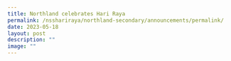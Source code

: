 ```yaml
---
title: Northland celebrates Hari Raya
permalink: /nsshariraya/northland-secondary/announcements/permalink/
date: 2023-05-18
layout: post
description: ""
image: ""
---
```

